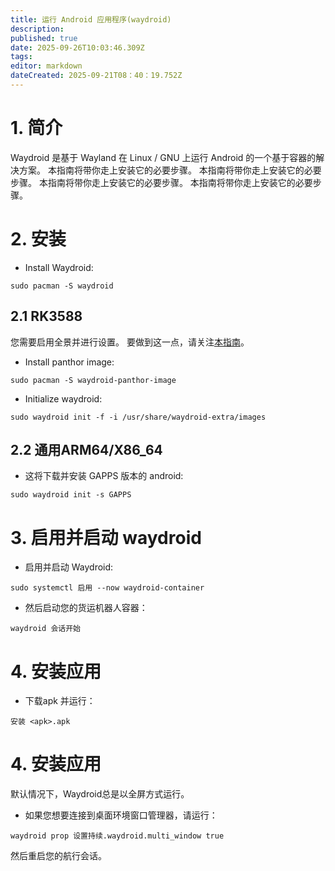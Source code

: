 ```yaml
---
title: 运行 Android 应用程序(waydroid)
description:
published: true
date: 2025-09-26T10:03:46.309Z
tags:
editor: markdown
dateCreated: 2025-09-21T08：40：19.752Z
---
```


# 1. 简介

Waydroid 是基于 Wayland 在 Linux / GNU 上运行 Android 的一个基于容器的解决方案。 本指南将带你走上安装它的必要步骤。 本指南将带你走上安装它的必要步骤。 本指南将带你走上安装它的必要步骤。 本指南将带你走上安装它的必要步骤。

# 2. 安装

- Install Waydroid:

```
sudo pacman -S waydroid
```

## 2.1 RK3588

您需要启用全景并进行设置。 要做到这一点，请关注[本指南](/how-to/how-to-setup-panthor)。

- Install panthor image:

```
sudo pacman -S waydroid-panthor-image
```

- Initialize waydroid:

```
sudo waydroid init -f -i /usr/share/waydroid-extra/images
```

## 2.2 通用ARM64/X86_64

- 这将下载并安装 GAPPS 版本的 android:

```
sudo waydroid init -s GAPPS
```

# 3. 启用并启动 waydroid

- 启用并启动 Waydroid:

```
sudo systemctl 启用 --now waydroid-container
```

- 然后启动您的货运机器人容器：

```
waydroid 会话开始
```

# 4. 安装应用

- 下载apk 并运行：

```
安装 <apk>.apk
```

# 4. 安装应用

默认情况下，Waydroid总是以全屏方式运行。

- 如果您想要连接到桌面环境窗口管理器，请运行：

```
waydroid prop 设置持续.waydroid.multi_window true
```

然后重启您的航行会话。
